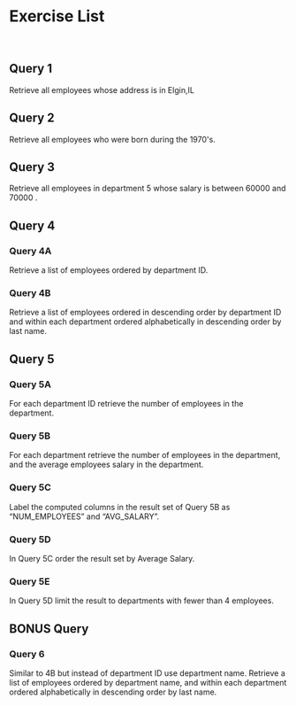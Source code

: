 <h1> Exercise List </h2>
<br>
<h2>Query 1</h2>
Retrieve all employees whose address is in Elgin,IL

<h2>Query 2</h2> 
Retrieve all employees who were born during the 1970's.

<h2>Query 3</h2>
Retrieve all employees in department 5 whose salary is between 
60000 and 70000 .

<h2>Query 4</h2>

<h3>Query 4A</h3> 
Retrieve a list of employees ordered by department ID. 
<h3>Query 4B</h3>
Retrieve a list of employees ordered in descending order by 
department ID and within each department ordered alphabetically in 
descending order by last name.

<h2>Query 5</h2>

<h3>Query 5A</h3> For each department ID retrieve the number of employees in the 
department.
<h3>Query 5B</h3>
For each department retrieve the number of employees in the department, and the average employees salary in the department.
<h3>Query 5C</h3>
Label the computed columns in the result set of Query 5B as “NUM_EMPLOYEES” and “AVG_SALARY”.
<h3>Query 5D</h3>
In Query 5C order the result set by Average Salary.
<h3>Query 5E</h3>
In Query 5D limit the result to departments with fewer than 4 employees.

<h2>BONUS Query</h2>
<h3>Query 6</h3>
Similar to 4B but instead of department ID use department name. 
Retrieve a list of employees ordered by department name, and within each department ordered alphabetically in descending order by last name.